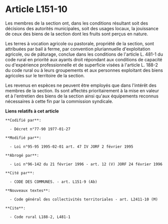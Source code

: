 # Article L151-10

Les membres de la section ont, dans les conditions résultant soit des décisions des autorités municipales, soit des usages
locaux, la jouissance de ceux des biens de la section dont les fruits sont perçus en nature.

Les terres à vocation agricole ou pastorale, propriété de la section, sont attribuées par bail à ferme, par convention
pluriannuelle d'exploitation agricole, ou de pâturage, conclue dans les conditions de l'article L. 481-1 du code rural en
priorité aux ayants droit répondant aux conditions de capacité ou d'expérience professionnelle et de superficie visées à
l'article L. 188-2 du code rural ou à leurs groupements et aux personnes exploitant des biens agricoles sur le territoire de
la section.

Les revenus en espèces ne peuvent être employés que dans l'intérêt des membres de la section. Ils sont affectés
prioritairement à la mise en valeur et à l'entretien des biens de la section ainsi qu'aux équipements reconnus nécessaires à
cette fin par la commission syndicale.

**Liens relatifs à cet article**

	**Codifié par**:

	  - Décret n°77-90 1977-01-27

	**Modifié par**:

	  - Loi n°95-95 1995-02-01 art. 47 IV JORF 2 février 1995

	**Abrogé par**:

	  - Loi n°96-142 du 21 février 1996 - art. 12 (V) JORF 24 février 1996

	**Cité par**:

	  - CODE DES COMMUNES. - art. L151-9 (Ab)

	**Nouveaux textes**:

	  - Code général des collectivités territoriales - art. L2411-10 (M)

	**Cite**:

	  - Code rural L188-2, L481-1
